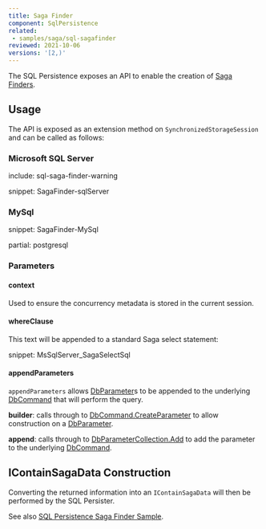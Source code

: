 ```yaml
---
title: Saga Finder
component: SqlPersistence
related:
 - samples/saga/sql-sagafinder
reviewed: 2021-10-06
versions: '[2,)'
---
```



The SQL Persistence exposes an API to enable the creation of [Saga Finders](/nservicebus/sagas/saga-finding.md).


## Usage

The API is exposed as an extension method on `SynchronizedStorageSession` and can be called as follows:


### Microsoft SQL Server

include: sql-saga-finder-warning

snippet: SagaFinder-sqlServer


### MySql

snippet: SagaFinder-MySql


partial: postgresql


### Parameters


#### context

Used to ensure the concurrency metadata is stored in the current session.


#### whereClause

This text will be appended to a standard Saga select statement:

snippet: MsSqlServer_SagaSelectSql


#### appendParameters

`appendParameters` allows [DbParameter](https://msdn.microsoft.com/en-us/library/system.data.common.dbparameter.aspx)s to be appended to the underlying [DbCommand](https://msdn.microsoft.com/en-us/library/system.data.common.dbcommand.aspx) that will perform the query.

**builder**: calls through to [DbCommand.CreateParameter](https://msdn.microsoft.com/en-us/library/system.data.common.dbcommand.createparameter.aspx) to allow construction on a [DbParameter](https://msdn.microsoft.com/en-us/library/system.data.common.dbparameter.aspx).

**append**: calls through to [DbParameterCollection.Add](https://msdn.microsoft.com/en-us/library/system.data.common.dbparametercollection.add.aspx) to add the parameter to the underlying [DbCommand](https://msdn.microsoft.com/en-us/library/system.data.common.dbcommand.aspx).


## IContainSagaData Construction

Converting the returned information into an `IContainSagaData` will then be performed by the SQL Persister. 

See also [SQL Persistence Saga Finder Sample](/samples/saga/sql-sagafinder/).

